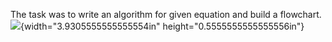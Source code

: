 The task was to write an algorithm for given equation and build a
flowchart.![](vertopal_b75f13d39184458d8f9d6ccb3c3434e2/media/image1.png){width="3.9305555555555554in"
height="0.5555555555555556in"}
